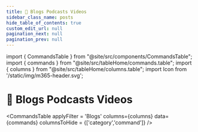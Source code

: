 ```yaml
---
title: 🧲 Blogs Podcasts Videos
sidebar_class_name: posts
hide_table_of_contents: true
custom_edit_url: null
pagination_next: null
pagination_prev: null
---
```


import { CommandsTable } from "@site/src/components/CommandsTable";
import { commands } from "@site/src/tableHome/commands.table";
import { columns } from "@site/src/tableHome/columns.table";
import Icon from '/static/img/m365-header.svg';

#  🧲 Blogs Podcasts Videos

<CommandsTable
applyFilter = 'Blogs'
columns={columns}
data={commands}
columnsToHide = {['category','command']}
/>
